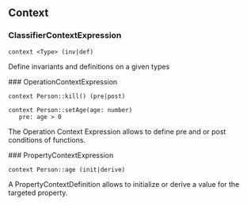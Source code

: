 ## Context

### ClassifierContextExpression


```ocl--example
context <Type> (inv|def)
```


Define invariants and definitions on a given types
<div class="clearboth"></div>
### OperationContextExpression


```ocl--example
context Person::kill() (pre|post)
```

```
context Person::setAge(age: number)
   pre: age > 0
```

The Operation Context Expression allows to define pre and or post conditions of functions.
<div class="clearboth"></div>
### PropertyContextExpression


```ocl--example
context Person::age (init|derive)
```


A PropertyContextDefinition allows to initialize or derive a value for the targeted property.
<div class="clearboth"></div>
